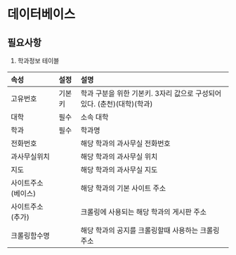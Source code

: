 # 데이터베이스

## 필요사항 

1. 학과정보 테이블

| 속성 | 설정| 설명 |
| :-- | :-- | :-- |
| 고유번호 | 기본키 | 학과 구분을 위한 기본키. 3자리 값으로 구성되어 있다.      (춘천)(대학)(학과) |
| 대학 | 필수 | 소속 대학 |
| 학과 | 필수 | 학과명 |
| 전화번호 |  | 해당 학과의 과사무실 전화번호 |
| 과사무실위치 |  | 해당 학과의 과사무실 위치 |
| 지도 | | 해당 학과의 과사무실 지도 |
| 사이트주소(베이스) | | 해당 학과의 기본 사이트 주소 |
| 사이트주소(추가)| | 크롤링에 사용되는 해당 학과의 게시판 주소 |
| 크롤링함수명 | | 해당 학과의 공지를 크롤링할때 사용하는 크롤링 주소 |
